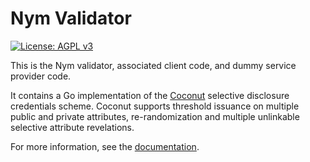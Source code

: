 # Nym Validator

[![License: AGPL v3](https://img.shields.io/badge/License-AGPL%20v3-blue.svg)](https://github.com/nymtech/nym-validator/blob/master/LICENSE)
<!-- [![Build Status](https://travis-ci.com/jstuczyn/CoconutGo.svg?branch=master)](https://travis-ci.com/jstuczyn/CoconutGo)
[![GoDoc](https://img.shields.io/badge/godoc-reference-blue.svg?style=flat-square)](https://godoc.org/0xacab.org/jstuczyn/CoconutGo)
[![Coverage Status](http://codecov.io/github/jstuczyn/CoconutGo/coverage.svg?branch=master)](http://codecov.io/github/jstuczyn/CoconutGo?branch=master) -->

This is the Nym validator, associated client code, and dummy service provider code. 

It contains a Go implementation of the [Coconut](https://arxiv.org/pdf/1802.07344.pdf) selective disclosure credentials scheme. Coconut supports threshold issuance on multiple public and private attributes, re-randomization and multiple unlinkable selective attribute revelations.

For more information, see the [documentation](https://nymtech.net/docs/).
